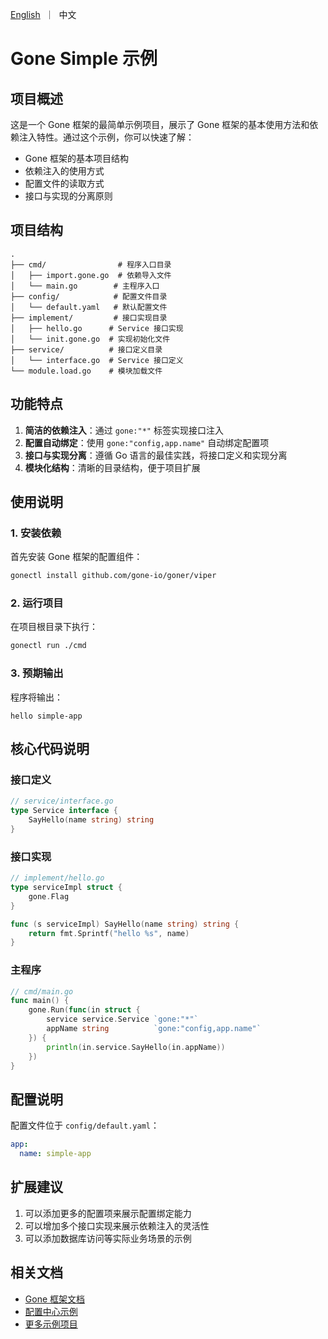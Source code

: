 [//]: # (desc: 简单示例，使用viper提供配置读取)

<p>
    <a href="README.md">English</a>&nbsp ｜&nbsp 中文
</p>

# Gone Simple 示例

## 项目概述

这是一个 Gone 框架的最简单示例项目，展示了 Gone 框架的基本使用方法和依赖注入特性。通过这个示例，你可以快速了解：

- Gone 框架的基本项目结构
- 依赖注入的使用方式
- 配置文件的读取方式
- 接口与实现的分离原则

## 项目结构

```
.
├── cmd/                # 程序入口目录
│   ├── import.gone.go  # 依赖导入文件
│   └── main.go        # 主程序入口
├── config/            # 配置文件目录
│   └── default.yaml   # 默认配置文件
├── implement/         # 接口实现目录
│   ├── hello.go      # Service 接口实现
│   └── init.gone.go  # 实现初始化文件
├── service/          # 接口定义目录
│   └── interface.go  # Service 接口定义
└── module.load.go    # 模块加载文件
```

## 功能特点

1. **简洁的依赖注入**：通过 `gone:"*"` 标签实现接口注入
2. **配置自动绑定**：使用 `gone:"config,app.name"` 自动绑定配置项
3. **接口与实现分离**：遵循 Go 语言的最佳实践，将接口定义和实现分离
4. **模块化结构**：清晰的目录结构，便于项目扩展

## 使用说明

### 1. 安装依赖

首先安装 Gone 框架的配置组件：

```bash
gonectl install github.com/gone-io/goner/viper
```

### 2. 运行项目

在项目根目录下执行：

```bash
gonectl run ./cmd
```

### 3. 预期输出

程序将输出：
```
hello simple-app
```

## 核心代码说明

### 接口定义

```go
// service/interface.go
type Service interface {
    SayHello(name string) string
}
```

### 接口实现

```go
// implement/hello.go
type serviceImpl struct {
    gone.Flag
}

func (s serviceImpl) SayHello(name string) string {
    return fmt.Sprintf("hello %s", name)
}
```

### 主程序

```go
// cmd/main.go
func main() {
    gone.Run(func(in struct {
        service service.Service `gone:"*"`
        appName string          `gone:"config,app.name"`
    }) {
        println(in.service.SayHello(in.appName))
    })
}
```

## 配置说明

配置文件位于 `config/default.yaml`：

```yaml
app:
  name: simple-app
```

## 扩展建议

1. 可以添加更多的配置项来展示配置绑定能力
2. 可以增加多个接口实现来展示依赖注入的灵活性
3. 可以添加数据库访问等实际业务场景的示例

## 相关文档

- [Gone 框架文档](https://github.com/gone-io/gone)
- [配置中心示例](https://github.com/gone-io/goner/tree/main/examples/config_center)
- [更多示例项目](https://github.com/gone-io/goner/tree/main/examples)